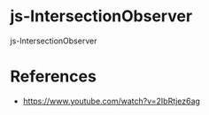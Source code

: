 # js-IntersectionObserver
js-IntersectionObserver

# References
* https://www.youtube.com/watch?v=2IbRtjez6ag